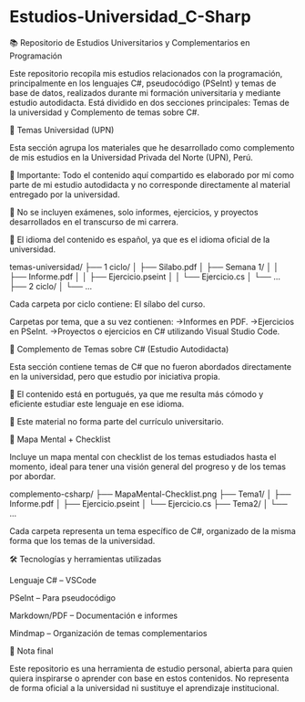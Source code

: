 # Estudios-Universidad_C-Sharp

📚 Repositorio de Estudios Universitarios y Complementarios en Programación

Este repositorio recopila mis estudios relacionados con la programación, principalmente en los lenguajes C#, pseudocódigo (PSeInt) y temas de base de datos, realizados durante mi formación universitaria y mediante estudio autodidacta. Está dividido en dos secciones principales: Temas de la universidad y Complemento de temas sobre C#.


🏫 Temas Universidad (UPN)

Esta sección agrupa los materiales que he desarrollado como complemento de mis estudios en la Universidad Privada del Norte (UPN), Perú.

🔸 Importante: Todo el contenido aquí compartido es elaborado por mí como parte de mi estudio autodidacta y no corresponde directamente al material entregado por la universidad.

🔸 No se incluyen exámenes, solo informes, ejercicios, y proyectos desarrollados en el transcurso de mi carrera.

🔸 El idioma del contenido es español, ya que es el idioma oficial de la universidad.

temas-universidad/
├── 1 ciclo/
│   ├── Silabo.pdf
│   ├── Semana 1/
│   │   ├── Informe.pdf
│   │   ├── Ejercicio.pseint
│   │   └── Ejercicio.cs
│   └── ...
├── 2 ciclo/
│   └── ...

Cada carpeta por ciclo contiene:
El sílabo del curso.

Carpetas por tema, que a su vez contienen:
->Informes en PDF.
->Ejercicios en PSeInt.
->Proyectos o ejercicios en C# utilizando Visual Studio Code.


🧩 Complemento de Temas sobre C# (Estudio Autodidacta)

Esta sección contiene temas de C# que no fueron abordados directamente en la universidad, pero que estudio por iniciativa propia.

🔸 El contenido está en portugués, ya que me resulta más cómodo y eficiente estudiar este lenguaje en ese idioma.

🔸 Este material no forma parte del currículo universitario.


🧠 Mapa Mental + Checklist

Incluye un mapa mental con checklist de los temas estudiados hasta el momento, ideal para tener una visión general del progreso y de los temas por abordar.

complemento-csharp/
├── MapaMental-Checklist.png
├── Tema1/
│   ├── Informe.pdf
│   ├── Ejercicio.pseint
│   └── Ejercicio.cs
├── Tema2/
│   └── ...

Cada carpeta representa un tema específico de C#, organizado de la misma forma que los temas de la universidad.



🛠️ Tecnologías y herramientas utilizadas

Lenguaje C# – VSCode

PSeInt – Para pseudocódigo

Markdown/PDF – Documentación e informes

Mindmap – Organización de temas complementarios


📌 Nota final

Este repositorio es una herramienta de estudio personal, abierta para quien quiera inspirarse o aprender con base en estos contenidos. No representa de forma oficial a la universidad ni sustituye el aprendizaje institucional.

